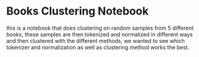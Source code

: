 # Books Clustering Notebook
this is a notebook that does clustering on random samples from 5 different books, these samples are then tokenized and normalized in different ways and then clustered with the different methods, we wanted to see which tokenizer and normalization as well as clustering method works the best.
